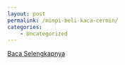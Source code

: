 ```yaml
---
layout: post
permalink: /mimpi-beli-kaca-cermin/
categories:
    - Uncategorized
---
```


[Baca Selengkapnya](/02)